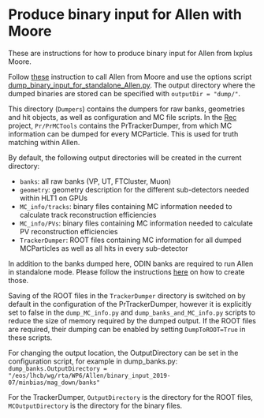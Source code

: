 Produce binary input for Allen with Moore
================================

These are instructions for how to produce binary input for Allen from lxplus Moore.


Follow [these](../Rec/Allen/readme.md) instruction to call Allen from Moore and use the options script [dump_binary_input_for_standalone_Allen.py](https://gitlab.cern.ch/lhcb/Moore/blob/master/Hlt/RecoConf/options/dump_binary_input_for_standalone_Allen.py).
The output directory where the dumped binaries are stored can be specified with `outputDir = "dump/"`.

This directory (`Dumpers`) contains the dumpers for raw banks, geometries and hit objects, as well as
configuration and MC file scripts. In the [Rec](https://gitlab.cern.ch/lhcb/Rec) project, `Pr/PrMCTools` contains the PrTrackerDumper, from which MC information can be dumped
for every MCParticle. This is used for truth matching within Allen.


By default, the following output directories will be created in the current directory:

* `banks`: all raw banks (VP, UT, FTCluster, Muon)
* `geometry`: geometry description for the different sub-detectors needed within HLT1 on GPUs
* `MC_info/tracks`: binary files containing MC information needed to calculate track reconstruction efficiencies
* `MC_info/PVs`: binary files containing MC information needed to calculate PV reconstruction efficiencies
* `TrackerDumper`: ROOT files containing MC information for all dumped MCParticles as well as all hits in every sub-detector

In addition to the banks dumped here, ODIN banks are required to run Allen in standalone mode. Please follow the instructions [here](https://gitlab.cern.ch/lhcb/Allen/blob/master/readme.md#where-to-find-input) on how to create those.

Saving of the ROOT files in the `TrackerDumper` directory is switched on by default in the configuration of the PrTrackerDumper, however it is explicitly set to false in the `dump_MC_info.py` and `dump_banks_and_MC_info.py` scripts to reduce the size of memory required by the dumped output.
If the ROOT files are required, their dumping can be enabled by setting `DumpToROOT=True` in these scripts.

For changing the output location, the OutputDirectory can be set in the configuration script, for example in dump_banks.py:
`dump_banks.OutputDirectory = "/eos/lhcb/wg/rta/WP6/Allen/binary_input_2019-07/minbias/mag_down/banks"`
    
For the TrackerDumper, `OutputDirectory` is the directory for the ROOT files, `MCOutputDirectory` is the directory for the binary files.



    
    
    
